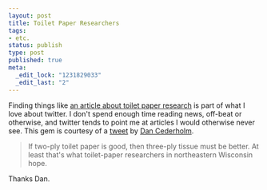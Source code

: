 ```yaml
--- 
layout: post
title: Toilet Paper Researchers
tags: 
- etc.
status: publish
type: post
published: true
meta: 
  _edit_lock: "1231829033"
  _edit_last: "2"
---
```

Finding things like <a href="http://www.msnbc.msn.com/id/26759554/" title="Toilet-paper researchers create 3-ply tissue">an article about toilet paper research</a> is part of what I love about twitter. I don't spend enough time reading news, off-beat or otherwise, and twitter tends to point me at articles I would otherwise never see. This gem is courtesy of a <a href="http://twitter.com/simplebits/statuses/926029877">tweet</a> by <a href="http://twitter.com/simplebits" title="Twitter / simplebits">Dan Cederholm</a>.

> If two-ply toilet paper is good, then three-ply tissue must be better. At least that's what
> toilet-paper researchers in northeastern Wisconsin hope.

Thanks Dan.
